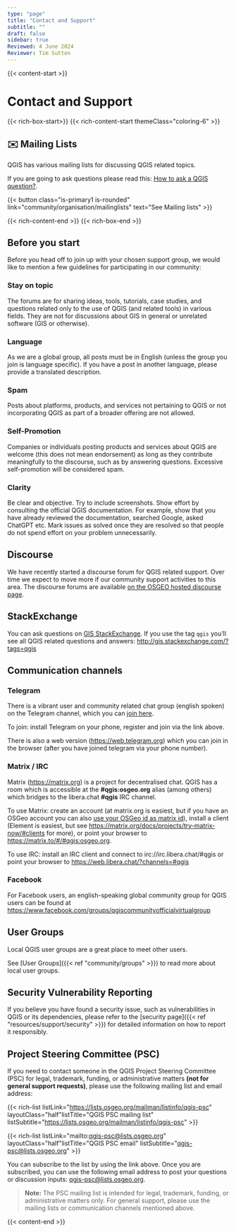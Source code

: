 ```yaml
---
type: "page"
title: "Contact and Support"
subtitle: ""
draft: false
sidebar: true
Reviewed: 4 June 2024
Reviewer: Tim Sutton
---
```


{{< content-start  >}}

# Contact and Support


{{< rich-box-start>}}
{{< rich-content-start themeClass="coloring-6" >}}
## ✉️ Mailing Lists
QGIS has various mailing lists for discussing QGIS related topics.

If you are going to ask questions please read this: [How to ask a QGIS question?](faq/#how-to-ask-a-qgis-question).

{{< button class="is-primary1 is-rounded" link="community/organisation/mailinglists" text="See Mailing lists" >}} 

{{< rich-content-end >}}
{{< rich-box-end >}}

## Before you start

Before you head off to join up with your chosen support group, we would like to mention a few 
guidelines for participating in our community:

### Stay on topic

The forums are for sharing ideas, tools, tutorials, case studies, and questions related only to the use of QGIS (and related tools) in various fields. They are not for discussions about GIS in general or unrelated software (GIS or otherwise).

### Language
As we are a global group, all posts must be in English (unless the group you join is language specific). If you have a post in another language, please provide a translated description.

### Spam
Posts about platforms, products, and services not pertaining to QGIS or not incorporating QGIS as part of a broader offering are not allowed.

### Self-Promotion
Companies or individuals posting products and services about QGIS are welcome (this does not mean endorsement) as long as they contribute meaningfully to the discourse, such as by answering questions. Excessive self-promotion will be considered spam.

### Clarity
Be clear and objective. Try to include screenshots. Show effort by consulting the official QGIS documentation. For example, show that you have already reviewed the documentation, searched Google, asked ChatGPT etc. Mark issues as solved once they are resolved so that people do not spend effort on your problem unnecessarily.

## Discourse

We have recently started a discourse forum for QGIS related support. Over time we expect to move more if our community support activities to this area. The discourse forums are available [on the OSGEO hosted discourse page](https://discourse.osgeo.org/tag/qgis).

## StackExchange

You can ask questions on [GIS StackExchange](http://gis.stackexchange.com). If you use the tag `qgis` you’ll see all QGIS related questions and answers: http://gis.stackexchange.com/?tags=qgis

## Communication channels

### Telegram

There is a vibrant user and community related chat group (english spoken) on the Telegram channel, which you can [join here](https://t.me/joinchat/Aq2V5RPoxYYhXqUPoxRWPQ).

To join: install Telegram on your phone, register and join via the link above.

There is also a web version (https://web.telegram.org) which you can join in the browser (after you have joined telegram via your phone number).

### Matrix / IRC

Matrix (https://matrix.org) is a project for decentralised chat. QGIS has a room which is accessible at the **#qgis:osgeo.org** alias (among others) which bridges to the libera.chat **#qgis** IRC channel.

To use Matrix: create an account (at matrix.org is easiest, but if you have an OSGeo account you can also [use your OSGeo id as matrix id](https://wiki.osgeo.org/wiki/Matrix#Connecting_to_the_OSGeo_Matrix_Homeserver)), install a client (Element is easiest, but see https://matrix.org/docs/projects/try-matrix-now/#clients for more), or point your browser to https://matrix.to/#/#qgis:osgeo.org.

To use IRC: install an IRC client and connect to irc://irc.libera.chat/#qgis or point your browser to https://web.libera.chat/?channels=#qgis

### Facebook

For Facebook users, an english-speaking global community group for QGIS users can be found at https://www.facebook.com/groups/qgiscommunityofficialvirtualgroup

## User Groups

Local QGIS user groups are a great place to meet other users.

See [User Groups]({{< ref "community/groups" >}}) to read more about local user groups.

## Security Vulnerability Reporting

If you believe you have found a security issue, such as vulnerabilities in QGIS or its dependencies, please refer to the [security page]({{< ref "resources/support/security" >}}) for detailed information on how to report it responsibly.


## Project Steering Committee (PSC) 

If you need to contact someone in the QGIS Project Steering Committee (PSC) for legal, trademark, funding, or administrative matters **(not for general support requests)**, please use the following mailing list and email address:

{{< rich-list listLink="https://lists.osgeo.org/mailman/listinfo/qgis-psc"  layoutClass="half"listTitle="QGIS PSC mailing list" listSubtitle="https://lists.osgeo.org/mailman/listinfo/qgis-psc" >}}

{{< rich-list listLink="mailto:qgis-psc@lists.osgeo.org"  layoutClass="half"listTitle="QGIS PSC email" listSubtitle="qgis-psc@lists.osgeo.org" >}}

You can subscribe to the list by using the link above. Once you are subscribed, you can use the following email address to post your questions or discussion inputs: [qgis-psc@lists.osgeo.org](mailto:qgis-psc@lists.osgeo.org).

> **Note:** The PSC mailing list is intended for legal, trademark, funding, or administrative matters only. For general support, please use the mailing lists or communication channels mentioned above.

{{< content-end >}}
